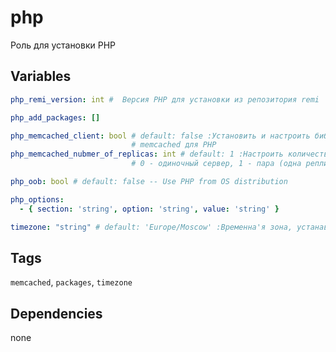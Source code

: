 # php
Роль для установки PHP
## Variables
```yaml
php_remi_version: int #  Версия PHP для установки из репозитория remi

php_add_packages: []

php_memcached_client: bool # default: false :Установить и настроить библиотеку клиента
                           # memcached для PHP
php_memcached_nubmer_of_replicas: int # default: 1 :Настроить количество серверов memcached;
                           # 0 - одиночный сервер, 1 - пара (одна реплика)

php_oob: bool # default: false -- Use PHP from OS distribution

php_options:
  - { section: 'string', option: 'string', value: 'string' }

timezone: "string" # default: 'Europe/Moscow' :Временна'я зона, устанавливаемая в php.ini
```
## Tags
`memcached`, `packages`, `timezone`
## Dependencies
none


